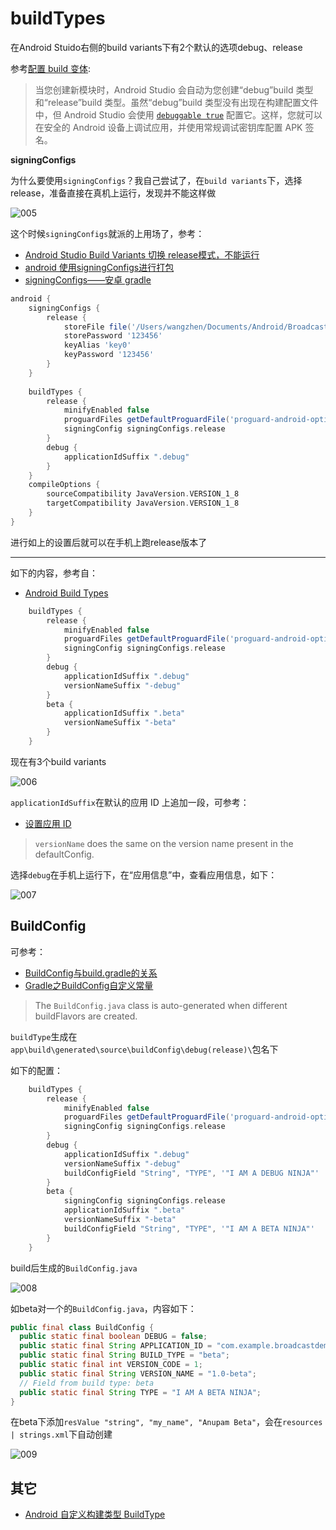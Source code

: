 # buildTypes

在Android Stuido右侧的build variants下有2个默认的选项debug、release

参考[配置 build 变体](https://developer.android.com/studio/build/build-variants?hl=zh-cn):

> 当您创建新模块时，Android Studio 会自动为您创建“debug”build 类型和“release”build 类型。虽然“debug”build 类型没有出现在构建配置文件中，但 Android Studio 会使用 [`debuggable true`](https://google.github.io/android-gradle-dsl/current/com.android.build.gradle.internal.dsl.BuildType.html#com.android.build.gradle.internal.dsl.BuildType:debuggable) 配置它。这样，您就可以在安全的 Android 设备上调试应用，并使用常规调试密钥库配置 APK 签名。



**signingConfigs**

为什么要使用`signingConfigs`？我自己尝试了，在`build variants`下，选择release，准备直接在真机上运行，发现并不能这样做

![005](https://github.com/winfredzen/Android-Basic/blob/master/Gradle/images/005.png)

这个时候`signingConfigs`就派的上用场了，参考：

+ [Android Studio Build Variants 切换 release模式，不能运行](https://blog.csdn.net/lijia1201900857/article/details/89397403)
+ [android 使用signingConfigs进行打包](https://blog.csdn.net/bzlj2912009596/article/details/78188570)
+ [signingConfigs——安卓 gradle](https://juejin.cn/post/6844904008054734862)

```groovy
android {
    signingConfigs {
        release {
            storeFile file('/Users/wangzhen/Documents/Android/BroadcastDemo/release.jks')
            storePassword '123456'
            keyAlias 'key0'
            keyPassword '123456'
        }
    }
    
    buildTypes {
        release {
            minifyEnabled false
            proguardFiles getDefaultProguardFile('proguard-android-optimize.txt'), 'proguard-rules.pro'
            signingConfig signingConfigs.release
        }
        debug {
            applicationIdSuffix ".debug"
        }
    }
    compileOptions {
        sourceCompatibility JavaVersion.VERSION_1_8
        targetCompatibility JavaVersion.VERSION_1_8
    }
}
```

进行如上的设置后就可以在手机上跑release版本了

-----

如下的内容，参考自：

+ [Android Build Types](https://www.journaldev.com/21533/android-build-types-product-flavors)

```groovy
    buildTypes {
        release {
            minifyEnabled false
            proguardFiles getDefaultProguardFile('proguard-android-optimize.txt'), 'proguard-rules.pro'
            signingConfig signingConfigs.release
        }
        debug {
            applicationIdSuffix ".debug"
            versionNameSuffix "-debug"
        }
        beta {
            applicationIdSuffix ".beta"
            versionNameSuffix "-beta"
        }
    }
```

现在有3个build variants

![006](https://github.com/winfredzen/Android-Basic/blob/master/Gradle/images/006.png)

`applicationIdSuffix`在默认的应用 ID 上追加一段，可参考：

+ [设置应用 ID](https://developer.android.com/studio/build/application-id?hl=zh-cn)

> `versionName` does the same on the version name present in the defaultConfig.

选择`debug`在手机上运行下，在“应用信息”中，查看应用信息，如下：

![007](https://github.com/winfredzen/Android-Basic/blob/master/Gradle/images/007.jpg)



## BuildConfig

可参考：

+ [BuildConfig与build.gradle的关系](https://www.jianshu.com/p/3d9b23afe514)
+ [Gradle之BuildConfig自定义常量](https://www.jianshu.com/p/274c9d95cf76)



> The `BuildConfig.java` class is auto-generated when different buildFlavors are created.

`buildType`生成在`app\build\generated\source\buildConfig\debug(release)\`包名下

如下的配置：

```groovy
    buildTypes {
        release {
            minifyEnabled false
            proguardFiles getDefaultProguardFile('proguard-android-optimize.txt'), 'proguard-rules.pro'
            signingConfig signingConfigs.release
        }
        debug {
            applicationIdSuffix ".debug"
            versionNameSuffix "-debug"
            buildConfigField "String", "TYPE", '"I AM A DEBUG NINJA"'
        }
        beta {
            signingConfig signingConfigs.release
            applicationIdSuffix ".beta"
            versionNameSuffix "-beta"
            buildConfigField "String", "TYPE", '"I AM A BETA NINJA"'
        }
    }
```

build后生成的`BuildConfig.java`

![008](https://github.com/winfredzen/Android-Basic/blob/master/Gradle/images/008.png)

如beta对一个的`BuildConfig.java`，内容如下：

```java
public final class BuildConfig {
  public static final boolean DEBUG = false;
  public static final String APPLICATION_ID = "com.example.broadcastdemo.beta";
  public static final String BUILD_TYPE = "beta";
  public static final int VERSION_CODE = 1;
  public static final String VERSION_NAME = "1.0-beta";
  // Field from build type: beta
  public static final String TYPE = "I AM A BETA NINJA";
}
```



在beta下添加`resValue "string", "my_name", "Anupam Beta"`，会在`resources | strings.xml`下自动创建

![009](https://github.com/winfredzen/Android-Basic/blob/master/Gradle/images/009.png)



## 其它

+ [Android 自定义构建类型 BuildType](https://juejin.cn/post/6844903538200412168)





































